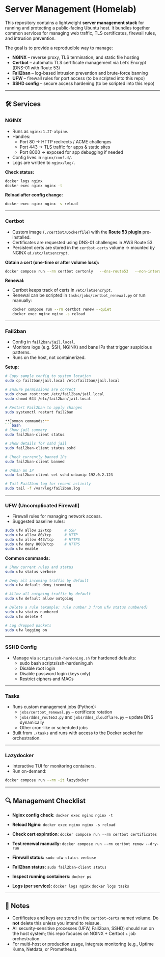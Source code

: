 # Server Management (Homelab)

This repository contains a lightweight **server management stack** for running and protecting a public-facing Ubuntu host. It bundles together common services for managing web traffic, TLS certificates, firewall rules, and intrusion prevention.

The goal is to provide a reproducible way to manage:

- **NGINX** – reverse proxy, TLS termination, and static file hosting
- **Certbot** – automatic TLS certificate management via Let’s Encrypt (DNS-01 with Route 53)
- **Fail2ban** – log-based intrusion prevention and brute-force banning
- **UFW** – firewall rules for port access (to be scripted into this repo)
- **SSHD config** – secure access hardening (to be scripted into this repo)

---

## 🛠️ Services

### NGINX
- Runs as `nginx:1.27-alpine`.
- Handles:
  - Port 80 → HTTP redirects / ACME challenges
  - Port 443 → TLS traffic for apps & static sites
  - Port 8000 → exposed for app debugging if needed
- Config lives in `nginx/conf.d/`.
- Logs are written to `nginx/log/`.

**Check status:**
```bash
docker logs nginx
docker exec nginx nginx -t
```

**Reload after config change:**
```bash
docker exec nginx nginx -s reload
```

---

### Certbot
- Custom image (`./certbot/Dockerfile`) with the **Route 53 plugin** pre-installed.
- Certificates are requested using DNS-01 challenges in AWS Route 53.
- Persistent certs are stored in the `certbot-certs` volume → mounted by NGINX at `/etc/letsencrypt`.

**Obtain a cert (one-time or after volume loss):**
```bash
docker compose run --rm certbot certonly   --dns-route53   --non-interactive   --agree-tos   --email you@example.com   -d wintermind.io -d '*.wintermind.io'
```

**Renewal:**
- Certbot keeps track of certs in `/etc/letsencrypt`.
- Renewal can be scripted in `tasks/jobs/certbot_renewal.py` or run manually:
  ```bash
  docker compose run --rm certbot renew --quiet
  docker exec nginx nginx -s reload
  ```

---

### Fail2ban
- Config in `fail2ban/jail.local`.
- Monitors logs (e.g. SSH, NGINX) and bans IPs that trigger suspicious patterns.
- Runs on the host, not containerized.

**Setup:**
```bash
# Copy sample config to system location
sudo cp fail2ban/jail.local /etc/fail2ban/jail.local

# Ensure permissions are correct
sudo chown root:root /etc/fail2ban/jail.local
sudo chmod 644 /etc/fail2ban/jail.local

# Restart Fail2ban to apply changes
sudo systemctl restart fail2ban

**Common commands:**
```bash
# Show jail summary
sudo fail2ban-client status

# Show details for sshd jail
sudo fail2ban-client status sshd

# Check currently banned IPs
sudo fail2ban-client banned

# Unban an IP
sudo fail2ban-client set sshd unbanip 192.0.2.123

# Tail Fail2ban log for recent activity
sudo tail -f /var/log/fail2ban.log
```

---

### UFW (Uncomplicated Firewall)
- Firewall rules for managing network access.
- Suggested baseline rules:
```bash
sudo ufw allow 22/tcp      # SSH
sudo ufw allow 80/tcp      # HTTP
sudo ufw allow 443/tcp     # HTTPS
sudo ufw deny 8000/tcp     # HTTPS
sudo ufw enable
```

**Common commands:**
```bash
# Show current rules and status
sudo ufw status verbose

# Deny all incoming traffic by default
sudo ufw default deny incoming

# Allow all outgoing traffic by default
sudo ufw default allow outgoing

# Delete a rule (example: rule number 3 from ufw status numbered)
sudo ufw status numbered
sudo ufw delete 4

# Log dropped packets
sudo ufw logging on
```

---

### SSHD Config
- Manage via `scripts/ssh-hardening.sh` for hardened defaults:
  - sudo bash scripts/ssh-hardening.sh
  - Disable root login
  - Disable password login (keys only)
  - Restrict ciphers and MACs

---

### Tasks
- Runs custom management jobs (Python):
  - `jobs/certbot_renewal.py` – certificate rotation
  - `jobs/ddns_route53.py` and `jobs/ddns_cloudflare.py` – update DNS dynamically
  - Other cron-like or scheduled jobs
- Built from `./tasks` and runs with access to the Docker socket for orchestration.

---

### Lazydocker
- Interactive TUI for monitoring containers.
- Run on-demand:
```bash
docker compose run --rm -it lazydocker
```

---

## 🔍 Management Checklist

- **Nginx config check:**
  `docker exec nginx nginx -t`

- **Reload Nginx:**
  `docker exec nginx nginx -s reload`

- **Check cert expiration:**
  `docker compose run --rm certbot certificates`

- **Test renewal manually:**
  `docker compose run --rm certbot renew --dry-run`

- **Firewall status:**
  `sudo ufw status verbose`

- **Fail2ban status:**
  `sudo fail2ban-client status`

- **Inspect running containers:**
  `docker ps`

- **Logs (per service):**
  `docker logs nginx`
  `docker logs tasks`

---

## 📌 Notes

- Certificates and keys are stored in the `certbot-certs` named volume. Do **not** delete this unless you intend to reissue.
- All security-sensitive processes (UFW, Fail2ban, SSHD) should run on the host system; this repo focuses on NGINX + Certbot + job orchestration.
- For multi-host or production usage, integrate monitoring (e.g., Uptime Kuma, Netdata, or Prometheus).

